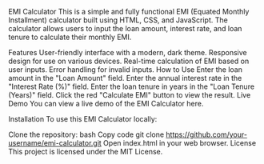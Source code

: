 EMI Calculator
This is a simple and fully functional EMI (Equated Monthly Installment) calculator built using HTML, CSS, and JavaScript. The calculator allows users to input the loan amount, interest rate, and loan tenure to calculate their monthly EMI.

Features
User-friendly interface with a modern, dark theme.
Responsive design for use on various devices.
Real-time calculation of EMI based on user inputs.
Error handling for invalid inputs.
How to Use
Enter the loan amount in the "Loan Amount" field.
Enter the annual interest rate in the "Interest Rate (%)" field.
Enter the loan tenure in years in the "Loan Tenure (Years)" field.
Click the red "Calculate EMI" button to view the result.
Live Demo
You can view a live demo of the EMI Calculator here.

Installation
To use this EMI Calculator locally:

Clone the repository:
bash
Copy code
git clone https://github.com/your-username/emi-calculator.git
Open index.html in your web browser.
License
This project is licensed under the MIT License.
